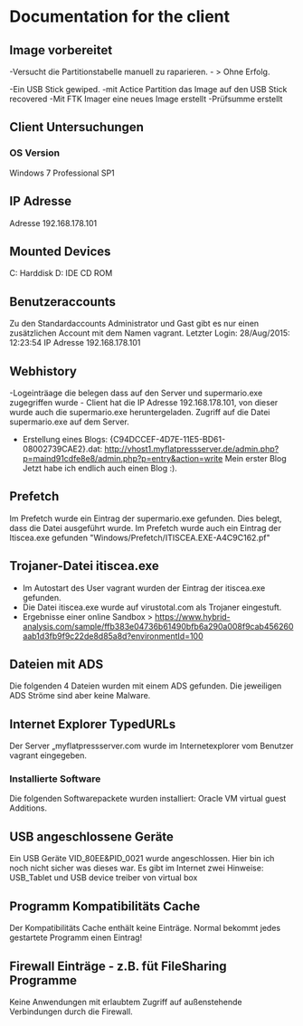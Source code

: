 # Documentation for the client 

## Image vorbereitet
-Versucht die Partitionstabelle manuell zu raparieren. - > Ohne Erfolg.

-Ein USB Stick gewiped.
-mit Actice Partition das Image auf den USB Stick recovered
-Mit FTK Imager eine neues Image erstellt
-Prüfsumme erstellt

## Client Untersuchungen

### OS Version
Windows 7 Professional SP1

## IP Adresse
Adresse 192.168.178.101

## Mounted Devices
C: Harddisk
D: IDE CD ROM

## Benutzeraccounts
Zu den Standardaccounts Administrator und Gast gibt es nur einen zusätzlichen Account mit dem Namen vagrant.
Letzter Login: 28/Aug/2015: 12:23:54
IP Adresse 192.168.178.101

## Webhistory
-Logeinträage die belegen dass auf den Server und supermario.exe zugegriffen wurde - Client hat die IP Adresse 192.168.178.101, von dieser wurde auch die supermario.exe heruntergeladen. Zugriff auf die Datei supermario.exe auf dem Server.
- Erstellung eines Blogs:
{C94DCCEF-4D7E-11E5-BD61-08002739CAE2}.dat:
http://vhost1.myflatpressserver.de/admin.php?p=maind91cdfe8e8/admin.php?p=entry&action=write
Mein erster Blog
Jetzt habe ich endlich auch einen Blog :). 

## Prefetch
Im Prefetch wurde ein Eintrag der supermario.exe gefunden. Dies belegt, dass die Datei ausgeführt wurde.
Im Prefetch wurde auch ein Eintrag der Itiscea.exe gefunden "Windows/Prefetch/ITISCEA.EXE-A4C9C162.pf"

## Trojaner-Datei itiscea.exe
- Im Autostart des User vagrant wurden der Eintrag der itiscea.exe gefunden.
- Die Datei itiscea.exe wurde auf virustotal.com als Trojaner eingestuft.
- Ergebnisse einer online Sandbox > https://www.hybrid-analysis.com/sample/ffb383e04736b61490bfb6a290a008f9cab456260aab1d3fb9f9c22de8d85a8d?environmentId=100

## Dateien mit ADS
Die folgenden 4 Dateien wurden mit einem ADS gefunden.
Die jeweiligen ADS Ströme sind aber keine Malware.

## Internet Explorer TypedURLs
Der Server „myflatpressserver.com wurde im Internetexplorer vom Benutzer vagrant eingegeben.

### Installierte Software
Die folgenden Softwarepackete wurden installiert: Oracle VM virtual guest Additions.

## USB angeschlossene Geräte
Ein USB Geräte VID_80EE&PID_0021 wurde angeschlossen. Hier bin ich noch nicht sicher was dieses war.
Es gibt im Internet zwei Hinweise: USB_Tablet und USB device treiber von virtual box

## Programm Kompatibilitäts Cache
Der Kompatibilitäts Cache enthält keine Einträge.
Normal bekommt jedes gestartete Programm einen Eintrag!

## Firewall Einträge - z.B. füt FileSharing Programme
Keine Anwendungen mit erlaubtem Zugriff auf außenstehende Verbindungen durch die Firewall.

